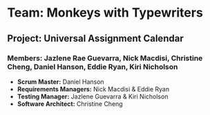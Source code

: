 # Team: Monkeys with Typewriters ###

## **Project:** Universal Assignment Calendar ##

### **Members:** Jazlene Rae Guevarra, Nick Macdisi, Christine Cheng, Daniel Hanson, Eddie Ryan, Kiri Nicholson #

- **Scrum Master:** Daniel Hanson
- **Requirements Managers:** Nick Macdisi & Eddie Ryan
- **Testing Manager:** Jazlene Guevarra & Kiri Nicholson
- **Software Architect:** Christine Cheng
